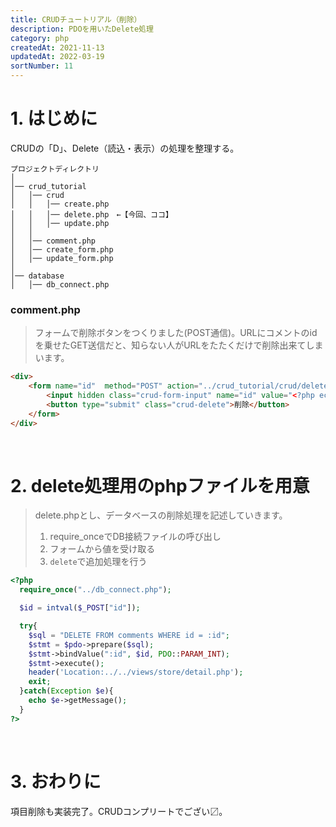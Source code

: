 ```yaml
---
title: CRUDチュートリアル（削除）
description: PDOを用いたDelete処理
category: php
createdAt: 2021-11-13
updatedAt: 2022-03-19
sortNumber: 11
---
```


# 1. はじめに
CRUDの「D」、Delete（読込・表示）の処理を整理する。
```
プロジェクトディレクトリ
│
│── crud_tutorial
│   │── crud
│   │   │── create.php
│   │   │── delete.php　←【今回、ココ】
│   │   │── update.php
│   │
│   │── comment.php
│   │── create_form.php
│   │── update_form.php
│
│── database
│   │── db_connect.php
```

### comment.php
> フォームで削除ボタンをつくりました(POST通信)。URLにコメントのidを乗せたGET送信だと、知らない人がURLをたたくだけで削除出来てしまいます。
```html
<div>
    <form name="id"  method="POST" action="../crud_tutorial/crud/delete.php">
        <input hidden class="crud-form-input" name="id" value="<?php echo h($comment["id"]); ?>">
        <button type="submit" class="crud-delete">削除</button>
    </form>
</div>
```

<br>

# 2. delete処理用のphpファイルを用意
> delete.phpとし、データベースの削除処理を記述していきます。
>  1. require_onceでDB接続ファイルの呼び出し
>  2. フォームから値を受け取る
>  3. `delete`で追加処理を行う

```php
<?php
  require_once("../db_connect.php");

  $id = intval($_POST["id"]);

  try{
    $sql = "DELETE FROM comments WHERE id = :id";
    $stmt = $pdo->prepare($sql);
    $stmt->bindValue(":id", $id, PDO::PARAM_INT);
    $stmt->execute();
    header('Location:../../views/store/detail.php');
    exit;
  }catch(Exception $e){
    echo $e->getMessage();
  }
?>
```

<br>

# 3. おわりに
項目削除も実装完了。CRUDコンプリートでござい〼。
